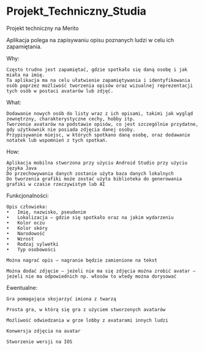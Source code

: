 # Projekt_Techniczny_Studia
Projekt techniczny na Merito

Aplikacja polega na zapisywaniu opisu poznanych ludzi w celu ich zapamiętania.

Why:

    Często trudno jest zapamiętać, gdzie spotkało się daną osobę i jak miała na imię. 
    Ta aplikacja ma na celu ułatwienie zapamiętywania i identyfikowania osób poprzez możliwość tworzenia opisów oraz wizualnej reprezentacji tych osób w postaci avatarów lub zdjęć.
    

What:

    Dodawanie nowych osób do listy wraz z ich opisami, takimi jak wygląd zewnętrzny, charakterystyczne cechy, hobby itp.
    Tworzenie avatarów na podstawie opisów, co jest szczególnie przydatne, gdy użytkownik nie posiada zdjęcia danej osoby.
    Przypisywanie miejsc, w których spotkano daną osobę, oraz dodawanie notatek lub wspomnień z tych spotkań.

How:
    
    Aplikacja mobilna stworzona przy użyciu Android Studio przy użyciu języka Java
    Do przechowywania danych zostanie użyta baza danych lokalnych
    Do tworzenia grafiki może zostać użyta biblioteka do generowania grafiki w czasie rzeczywistym lub AI

    
Funkcjonalności:

    Opis człowieka:
    •	Imię, nazwisko, pseudonim 
    •	Lokalizacja – gdzie się spotkało oraz na jakim wydarzeniu
    •	Kolor oczu
    •	Kolor skóry
    •	Narodowość
    •	Wzrost
    •	Rodzaj sylwetki
    •	Typ osobowości
    
    Można nagrać opis – nagranie będzie zamienione na tekst
    
    Można dodać zdjęcie – jeżeli nie ma się zdjęcia można zrobić avatar – jeżeli nie ma odpowiednich np. włosów to wtedy można dorysować


Ewentualne:

    Gra pomagająca skojarzyć imiona z twarzą

    Prosta gra, w którą się gra z użyciem stworzonych avatarów

    Możliwość odwiedzania w grze lobby z avatarami innych ludzi

    Konwersja zdjęcia na avatar

    Stworzenie wersji na IOS

